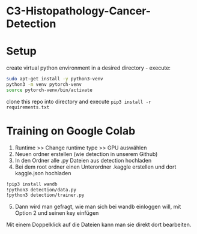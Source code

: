 # C3-Histopathology-Cancer-Detection

# Setup
create virtual python environment in a desired directory - execute:
```bash
sudo apt-get install -y python3-venv
python3 -m venv pytorch-venv
source pytorch-venv/bin/activate
```
clone this repo into directory and
execute `pip3 install -r requirements.txt`

# Training on Google Colab
1. Runtime >> Change runtime type >> GPU auswählen 
2. Neuen ordner erstellen (wie detection in unserem Github)
3. In den Ordner alle .py Dateien aus detection hochladen
4. Bei dem root ordner einen Unterordner .kaggle erstellen und dort kaggle.json hochladen
```bash
!pip3 install wandb
!python3 detection/data.py
!python3 detection/trainer.py
```
5. Dann wird man gefragt, wie man sich bei wandb einloggen will, mit Option 2 und seinen key einfügen

Mit einem Doppelklick auf die Dateien kann man sie direkt dort bearbeiten.
